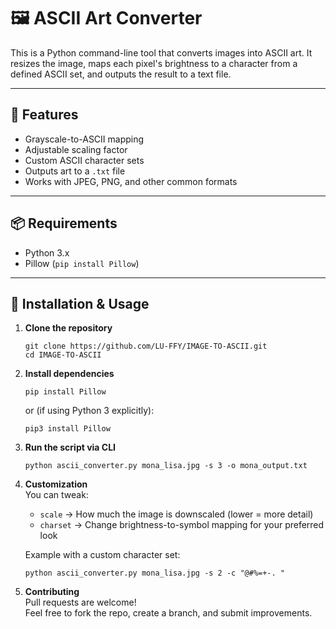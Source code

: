 # 🖼️ ASCII Art Converter

This is a Python command-line tool that converts images into ASCII art. It resizes the image, maps each pixel's brightness to a character from a defined ASCII set, and outputs the result to a text file.

---

## 🚀 Features

- Grayscale-to-ASCII mapping  
- Adjustable scaling factor  
- Custom ASCII character sets  
- Outputs art to a `.txt` file  
- Works with JPEG, PNG, and other common formats

---

## 📦 Requirements

- Python 3.x  
- Pillow (`pip install Pillow`)

---

## 🔧 Installation & Usage

1. **Clone the repository**  
   ```
   git clone https://github.com/LU-FFY/IMAGE-TO-ASCII.git  
   cd IMAGE-TO-ASCII
   ```

2. **Install dependencies**  
   ```
   pip install Pillow
   ```
   or (if using Python 3 explicitly):  
   ```
   pip3 install Pillow
   ```

3. **Run the script via CLI**  
   ```
   python ascii_converter.py mona_lisa.jpg -s 3 -o mona_output.txt
   ```

4. **Customization**  
   You can tweak:  
   - `scale` → How much the image is downscaled (lower = more detail)  
   - `charset` → Change brightness-to-symbol mapping for your preferred look  

   Example with a custom character set:  
   ```
   python ascii_converter.py mona_lisa.jpg -s 2 -c "@#%=+-. "
   ```

5. **Contributing**  
   Pull requests are welcome!  
   Feel free to fork the repo, create a branch, and submit improvements.
